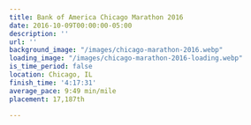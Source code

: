 ```yaml
---
title: Bank of America Chicago Marathon 2016
date: 2016-10-09T00:00:00-05:00
description: ''
url: ''
background_image: "/images/chicago-marathon-2016.webp"
loading_image: "/images/chicago-marathon-2016-loading.webp"
is_time_period: false
location: Chicago, IL
finish_time: '4:17:31'
average_pace: 9:49 min/mile
placement: 17,187th

---
```

